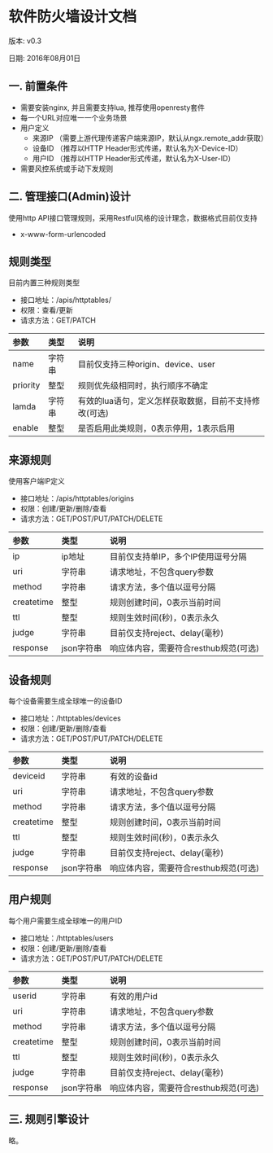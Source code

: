 软件防火墙设计文档
===============

版本: v0.3

日期: 2016年08月01日


一. 前置条件
-----------

* 需要安装nginx, 并且需要支持lua, 推荐使用openresty套件
* 每一个URL对应唯一一个业务场景
* 用户定义
  * 来源IP （需要上游代理传递客户端来源IP，默认从ngx.remote_addr获取）
  * 设备ID （推荐以HTTP Header形式传递，默认名为X-Device-ID）
  * 用户ID （推荐以HTTP Header形式传递，默认名为X-User-ID）
* 需要风控系统或手动下发规则

二. 管理接口(Admin)设计
-----------
使用http API接口管理规则，采用Restful风格的设计理念，数据格式目前仅支持

* x-www-form-urlencoded

## 规则类型
目前内置三种规则类型

* 接口地址：/apis/httptables/  
* 权限：查看/更新
* 请求方法：GET/PATCH

| 参数 | 类型 | 说明 |
| :-----|:----| :----|
| name    | 字符串    | 目前仅支持三种origin、device、user    |
| priority    | 整型    |  规则优先级相同时，执行顺序不确定   |
| lamda    | 字符串    |   有效的lua语句，定义怎样获取数据，目前不支持修改(可选)  |
| enable    | 整型    |   是否启用此类规则，0表示停用，1表示启用  |


## 来源规则
使用客户端IP定义

* 接口地址：/apis/httptables/origins  
* 权限：创建/更新/删除/查看 
* 请求方法：GET/POST/PUT/PATCH/DELETE


| 参数 | 类型 | 说明 |
| :-----|:----| :----|
| ip    | ip地址    | 目前仅支持单IP，多个IP使用逗号分隔    |
| uri    | 字符串    | 请求地址，不包含query参数    |
| method    | 字符串    | 请求方法，多个值以逗号分隔    |
| createtime    | 整型    |  规则创建时间，0表示当前时间   |
| ttl    | 整型    |  规则生效时间(秒)，0表示永久   |
| judge    | 字符串    |   目前仅支持reject、delay(毫秒)  |
| response    | json字符串    |   响应体内容，需要符合resthub规范(可选)  |

## 设备规则
每个设备需要生成全球唯一的设备ID

* 接口地址：/httptables/devices 
* 权限：创建/更新/删除/查看 
* 请求方法：GET/POST/PUT/PATCH/DELETE

| 参数 | 类型 | 说明 |
| :-----|:----| :----|
| deviceid    | 字符串    | 有效的设备id    |
| uri    | 字符串    | 请求地址，不包含query参数    |
| method    | 字符串    | 请求方法，多个值以逗号分隔    |
| createtime    | 整型    |  规则创建时间，0表示当前时间   |
| ttl    | 整型    |  规则生效时间(秒)，0表示永久   |
| judge    | 字符串    |   目前仅支持reject、delay(毫秒)  |
| response    | json字符串    |   响应体内容，需要符合resthub规范(可选) |
## 用户规则
每个用户需要生成全球唯一的用户ID

* 接口地址：/httptables/users 
* 权限：创建/更新/删除/查看 
* 请求方法：GET/POST/PUT/PATCH/DELETE

| 参数 | 类型 | 说明 |
| :-----|:----| :----|
| userid    | 字符串    | 有效的用户id    |
| uri    | 字符串    | 请求地址，不包含query参数    |
| method    | 字符串    | 请求方法，多个值以逗号分隔    |
| createtime    | 整型    |  规则创建时间，0表示当前时间   |
| ttl    | 整型    |  规则生效时间(秒)，0表示永久   |
| judge    | 字符串    |   目前仅支持reject、delay(毫秒)  |
| response    | json字符串    |   响应体内容，需要符合resthub规范(可选)  |

三. 规则引擎设计
-----------
略。
